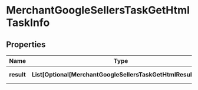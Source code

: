 # MerchantGoogleSellersTaskGetHtmlTaskInfo


## Properties

| Name | Type | Description | Notes |
|------------ | ------------- | ------------- | -------------|
**result** | **List[Optional[MerchantGoogleSellersTaskGetHtmlResultInfo]]** | array of results |[optional]|